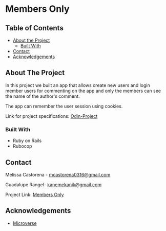 # Members Only

## Table of Contents

* [About the Project](#about-the-project)
  * [Built With](#built-with)
* [Contact](#contact)
* [Acknowledgements](#acknowledgements)

<!-- ABOUT THE PROJECT -->
## About The Project

In this project we built an app that allows create new users and login member users for commenting on the app and only the members  can see the name of the author's comment.

The app can remember the user session using cookies.


Link for project specifications: [Odin-Project](https://www.theodinproject.com/courses/ruby-on-rails/lessons/authentication)

### Built With

*   Ruby on Rails
*   Rubocop

<!-- CONTACT -->
## Contact

Melissa Castorena - mcastorena0316@gmail.com

Guadalupe Rangel- kanemekanik@gmail.com

Project Link: [Members Only](https://github.com/Luzaks/re-former)

<!-- ACKNOWLEDGEMENTS -->
## Acknowledgements

* [Microverse](https://www.microverse.org/)

